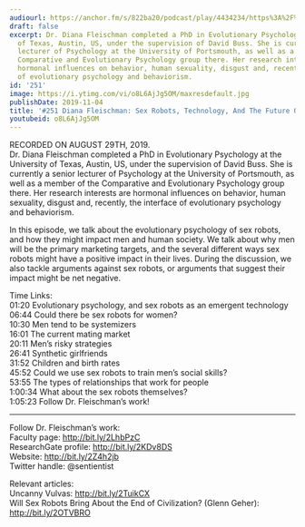 ```yaml
---
audiourl: https://anchor.fm/s/822ba20/podcast/play/4434234/https%3A%2F%2Fd3ctxlq1ktw2nl.cloudfront.net%2Fproduction%2F2019-7-30%2F22138158-44100-2-2f3a51ff07018.m4a
draft: false
excerpt: Dr. Diana Fleischman completed a PhD in Evolutionary Psychology at the University
  of Texas, Austin, US, under the supervision of David Buss. She is currently a senior
  lecturer of Psychology at the University of Portsmouth, as well as a member of the
  Comparative and Evolutionary Psychology group there. Her research interests are
  hormonal influences on behavior, human sexuality, disgust and, recently, the interface
  of evolutionary psychology and behaviorism.
id: '251'
image: https://i.ytimg.com/vi/o8L6AjJg5OM/maxresdefault.jpg
publishDate: 2019-11-04
title: '#251 Diana Fleischman: Sex Robots, Technology, And The Future Of Human Relationships'
youtubeid: o8L6AjJg5OM
---
```

<div class="timelinks">

RECORDED ON AUGUST 29TH, 2019.  
Dr. Diana Fleischman completed a PhD in Evolutionary Psychology at the University of Texas, Austin, US, under the supervision of David Buss. She is currently a senior lecturer of Psychology at the University of Portsmouth, as well as a member of the Comparative and Evolutionary Psychology group there. Her research interests are hormonal influences on behavior, human sexuality, disgust and, recently, the interface of evolutionary psychology and behaviorism.

In this episode, we talk about the evolutionary psychology of sex robots, and how they might impact men and human society. We talk about why men will be the primary marketing targets, and the several different ways sex robots might have a positive impact in their lives. During the discussion, we also tackle arguments against sex robots, or arguments that suggest their impact might be net negative. 

Time Links:  
<time>01:20</time> Evolutionary psychology, and sex robots as an emergent technology  
<time>06:44</time> Could there be sex robots for women?  
<time>10:30</time> Men tend to be systemizers  
<time>16:01</time> The current mating market  
<time>20:11</time> Men’s risky strategies  
<time>26:41</time> Synthetic girlfriends  
<time>31:52</time> Children and birth rates  
<time>45:52</time> Could we use sex robots to train men’s social skills?   
<time>53:55</time> The types of relationships that work for people  
<time>1:00:34</time> What about the sex robots themselves?  
<time>1:05:23</time> Follow Dr. Fleischman’s work!

---

Follow Dr. Fleischman’s work:  
Faculty page: http://bit.ly/2LhbPzC  
ResearchGate profile: http://bit.ly/2KDv8DS  
Website: http://bit.ly/2Z4h2jb  
Twitter handle: @sentientist

Relevant articles:  
Uncanny Vulvas: http://bit.ly/2TuikCX  
Will Sex Robots Bring About the End of Civilization? (Glenn Geher): http://bit.ly/2OTVBRO
</div>

